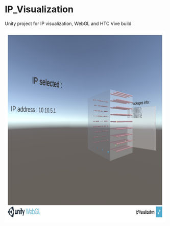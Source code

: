 # IP_Visualization

Unity project for IP visualization, WebGL and HTC Vive build

<img src="ip_visu_webGL.jpg" height="600px" width="900px" >

